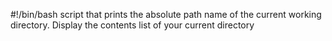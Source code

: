 #!/bin/bash
script that prints the absolute path name of the current working directory.
Display the contents list of your current directory
